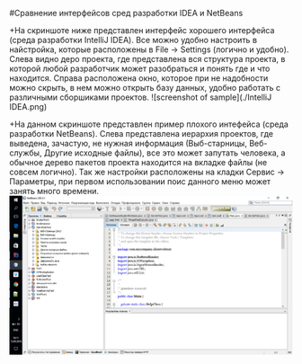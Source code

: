 #Сравнение интерфейсов сред разработки IDEA и NetBeans

+На скриншоте ниже представлен интерфейс хорошего интерфейса (среда разработки IntelliJ IDEA). Все можно удобно настроить в найстройка, 
которые расположены в File -> Settings (логично и удобно). Слева видно деро проекта, где представлена вся
структура проекта, в которой любой разработчик может разобраться и понять где и что находится. Справа 
расположена окно, которое при не надобности можно скрыть, в нем можно открыть базу данных, удобно работать с
различными сборшиками проектов.
![screenshot of sample](./IntelliJ IDEA.png)

+На данном скриншоте представлен пример плохого интефейса (среда разработки NetBeans). Слева представлена иерархия проектов, 
где выведена, зачастую, не нужная информация (Выб-старницы, Веб-службы, Другие исходные файлы),
все это может запутать человека, а обычное дерево пакетов проекта находится на вкладке файлы (не совсем логично). Так же
настройки расположены на кладки Сервис -> Параметры, при первом использовании поис данного меню может занять много времени.
![screenshot of sample](./NetBeans.png)
